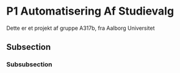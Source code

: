 # P1 Automatisering Af Studievalg
Dette er et projekt af gruppe A317b, fra Aalborg Universitet

## Subsection

### Subsubsection
